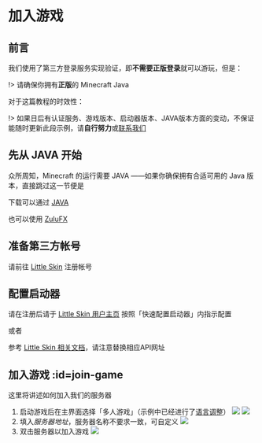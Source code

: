 # 加入游戏

## 前言

我们使用了第三方登录服务实现验证，即**不需要正版登录**就可以游玩，但是：

!> 请确保你拥有**正版**的 Minecraft Java

对于这篇教程的时效性：

!> 如果日后有认证服务、游戏版本、启动器版本、JAVA版本方面的变动，不保证能随时更新此段示例，请**自行努力**或[联系我们](contact)

## 先从 JAVA 开始

众所周知，Minecraft 的运行需要 JAVA ——如果你确保拥有合适可用的 Java 版本，直接跳过这一节便是

下载可以通过 [JAVA](https://www.java.com)

也可以使用 [ZuluFX](https://www.azul.com/downloads/zulu-community/)

## 准备第三方帐号

请前往 [Little Skin](https://littlesk.in/) 注册帐号

## 配置启动器

请在注册后请于 [Little Skin 用户主页](https://littlesk.in/user) 按照「快速配置启动器」内指示配置

或者

参考 [Little Skin 相关文档](https://manual.littlesk.in/advanced/yggdrasil.html#在客户端使用)，请注意替换相应API网址

<!-- 注意：正如前面所说，由于我们使用第三方登录服务，就需要启动器支持自定义 [Yggdrasil API](https://github.com/yushijinhun/authlib-injector/wiki/Yggdrasil-服务端技术规范) 服务器：

这里我们推荐使用 [HMCL](https://hmcl.huangyuhui.net/) 或者 [BakaXL](https://www.bakaxl.com/)

以下以

- HMCL 3.3.170 做启动器
- Minecraft 1.15.2 选为游戏版本
- [Little Skin](https://littlesk.in/) 为认证服务器

进行配置：

1. 打开 HMCL 的「新建账户」界面；如果这是首次打开 HMCL，这个界面将会在启动时弹出
   ![](_media/launcher-conf/2.png)
   ![](_media/launcher-conf/3.png)
   ![](_media/launcher-conf/4.png)
   这是首次打开 HMCL 的样子：
   ![](_media/launcher-conf/1.png)

2. 选择登录方式为「外置登录（authlib-injector）」：
   ![](_media/launcher-conf/5.png)

3. 点击「+」，在接下来的窗口中填入*认证服务器地址*
   ![](_media/launcher-conf/6.png)
   ![](_media/launcher-conf/7.png)
   ![](_media/launcher-conf/8.png)

4. 填入在 [Blessing Skin Demo](https://skin.prinzeugen.net/) 注册的用户名密码并确定
   ![](_media/launcher-conf/9.png)

5. 安装 1.15.2 版本
   ![](_media/launcher-conf/10.png)
   ![](_media/launcher-conf/11.png)
   我们可以更换源，这里使用了官方源：
   ![](_media/launcher-conf/12.png)
   ![](_media/launcher-conf/13.png)
   ![](_media/launcher-conf/14.png)
   ![](_media/launcher-conf/15.png)

6. 点击启动游戏
   ![](_media/launcher-conf/16.png) -->

## 加入游戏 :id=join-game

<!-- 上一节最后会将游戏启动（如果一切配置无恙）， -->
这里将讲述如何加入我们的服务器

1. 启动游戏后在主界面选择「多人游戏」（示例中已经进行了[语言调整](faq?id=调整游戏语言)）
![](_media/game-server-conf/1.png)
![](_media/game-server-conf/2.png)
3. 填入*服务器地址*，服务器名称不要求一致，可自定义
![](_media/game-server-conf/3.png)
4. 双击服务器以加入游戏
![](_media/game-server-conf/4.png)